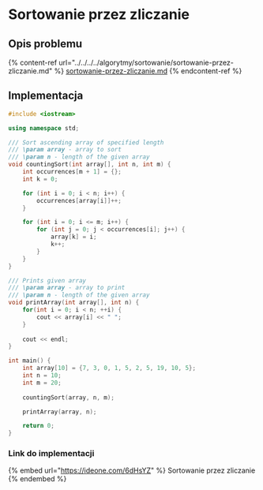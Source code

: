 # Sortowanie przez zliczanie

## Opis problemu

{% content-ref url="../../../../algorytmy/sortowanie/sortowanie-przez-zliczanie.md" %}
[sortowanie-przez-zliczanie.md](../../../../algorytmy/sortowanie/sortowanie-przez-zliczanie.md)
{% endcontent-ref %}

## Implementacja

```cpp
#include <iostream>

using namespace std;

/// Sort ascending array of specified length
/// \param array - array to sort
/// \param n - length of the given array
void countingSort(int array[], int n, int m) {
    int occurrences[m + 1] = {};
    int k = 0;

    for (int i = 0; i < n; i++) {
        occurrences[array[i]]++;
    }

    for (int i = 0; i <= m; i++) {
        for (int j = 0; j < occurrences[i]; j++) {
            array[k] = i;
            k++;
        }
    }
}

/// Prints given array
/// \param array - array to print
/// \param n - length of the given array
void printArray(int array[], int n) {
    for(int i = 0; i < n; ++i) {
        cout << array[i] << " ";
    }
 
    cout << endl;
}

int main() {
    int array[10] = {7, 3, 0, 1, 5, 2, 5, 19, 10, 5};
    int n = 10;
    int m = 20;
    
    countingSort(array, n, m);

    printArray(array, n);

    return 0;
}
```

### Link do implementacji

{% embed url="https://ideone.com/6dHsYZ" %}
Sortowanie przez zliczanie
{% endembed %}